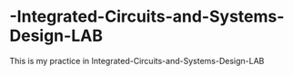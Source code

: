 # -Integrated-Circuits-and-Systems-Design-LAB
This is my practice in Integrated-Circuits-and-Systems-Design-LAB
